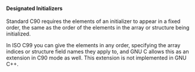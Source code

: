 #### Designated Initializers
Standard C90 requires the elements of an initializer to appear in a fixed order, the same as the order of the elements in the array or structure being initialized.

In ISO C99 you can give the elements in any order, specifying the array indices or structure field names they apply to, and GNU C allows this as an extension in C90 mode as well. This extension is not implemented in GNU C++.

